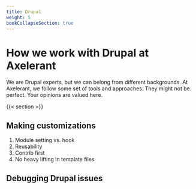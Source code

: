 ```yaml
---
title: Drupal
weight: 5
bookCollapseSection: true
---
```


# How we work with Drupal at Axelerant

We are Drupal experts, but we can belong from different backgrounds. At Axelerant, we follow some set of tools and approaches. They might not be perfect. Your opinions are valued here.

{{< section >}}

## Making customizations

1. Module setting vs. hook
1. Reusability
1. Contrib first
1. No heavy lifting in template files

## Debugging Drupal issues
